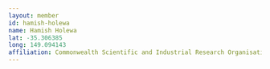 ```yaml
---
layout: member
id: hamish-holewa
name: Hamish Holewa
lat: -35.306385
long: 149.094143
affiliation: Commonwealth Scientific and Industrial Research Organisation (CSIRO), Canberra, Australia
---
```



